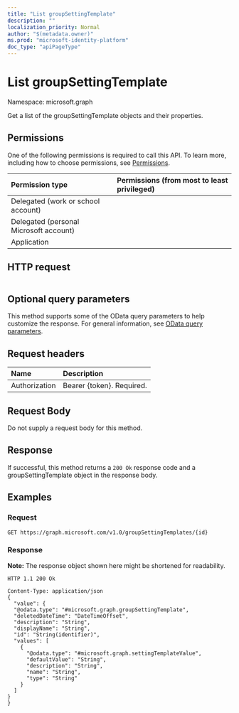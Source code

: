 ```yaml
---
title: "List groupSettingTemplate"
description: ""
localization_priority: Normal
author: "$(metadata.owner)"
ms.prod: "microsoft-identity-platform"
doc_type: "apiPageType"
---
```


# List groupSettingTemplate

Namespace: microsoft.graph

Get a list of the groupSettingTemplate objects and their properties.

## Permissions

One of the following permissions is required to call this API. To learn more, including how to choose permissions, see [Permissions](/graph/permissions-reference).

| Permission type                        | Permissions (from most to least privileged) |
| :------------------------------------- | :------------------------------------------ |
| Delegated (work or school account)     |                                             |
| Delegated (personal Microsoft account) |                                             |
| Application                            |                                             |

## HTTP request

<!-- {
  "blockType": "ignored"
}
-->

```http

```

## Optional query parameters

This method supports some of the OData query parameters to help customize the response. For general information, see [OData query parameters](/graph/query-parameters).

## Request headers

| Name          | Description               |
| :------------ | :------------------------ |
| Authorization | Bearer {token}. Required. |

## Request Body

<!-- Actions and Functions -->

<!-- CRUD Methods -->

Do not supply a request body for this method.

## Response

If successful, this method returns a `200 Ok` response code and a groupSettingTemplate object in the response body.

## Examples

### Request

<!-- {
  "blockType": "request",
  "name": "list_groupsettingtemplate"
}
-->

```http
GET https://graph.microsoft.com/v1.0/groupSettingTemplates/{id}

```

### Response

**Note:** The response object shown here might be shortened for readability.

<!-- {
  "blockType": "response",
  "truncated": true,
  "@odata.type": "Microsoft.DirectoryServices.groupSettingTemplate"
}
-->

```http
HTTP 1.1 200 Ok

Content-Type: application/json
{
  "value": {
  "@odata.type": "#microsoft.graph.groupSettingTemplate",
  "deletedDateTime": "DateTimeOffset",
  "description": "String",
  "displayName": "String",
  "id": "String(identifier)",
  "values": [
    {
      "@odata.type": "#microsoft.graph.settingTemplateValue",
      "defaultValue": "String",
      "description": "String",
      "name": "String",
      "type": "String"
    }
  ]
}
}

```
